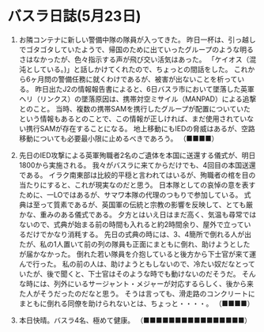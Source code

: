 # バスラ日誌(5月23日)

1. お隣コンテナに新しい警備中隊の隊員が入ってきた。
   昨日一杯は、引っ越しでゴタゴタしていたようで、帰国のために出ていったグループのような明るさはなかったが、色々指示する声が飛び交い活気はあった。
   「ケイオス（混沌としている。)」と話しかけてくれたので、ちょっとの間話をした。
   これから6ヶ月問の警備任務に就くわけであるが、被害が出ないことを析っている。
   昨日出たJ2の情報報告書によると、6日バスラ市において墜落した英軍ヘリ（リンクス）の墜落原因は、携帯対空ミサイル（MANPAD）による追撃とのこと。
   当時、複数の携帯SAMを携行したグループが配置についていたという情報もあるとのことで、この情報が正しければ、まだ使用されていない携行SAMが存在することになる。
   地上移動にもIEDの脅威はあるが、空路移動についても必要最小限に止めるべきであろう。
   （■■■■）

2. 先日のIED攻撃による英軍殉職者2名のご遺体を本国に送還する儀式が、明日1800から実施される。
   我々がバスラに来てからだけでも、4回目の本国送還である。
   イラク南東部は比絞的平穏と言われてはいるが、殉職者の棺を目の当たりにすると、これが現実なのだと思う。
   日本隊としての哀悼の意を表すために、一LOではあるが、サマワ本隊の代理のつもりで参加している。
   式典は至って質素であるが、英国軍の伝統と宗教の影響を反映して、とても厳かな、重みのある儀式である。
   夕方とはいえ日はまだ高く、気温も尋常ではないので、式典が始まる前の時間も入れると約2時間余り、屋外で立っているだけでかなり消粍する。
   先日の式典の時には、3、4簡所で倒れる人が出たが、私の1人置いて前の列の隊員も正面にまともに倒れ、助けようとしたが届かなかった。
   倒れた若い隊員を介抱していると後方から下士官が来て運んで行った。
   私の前の人は、助けようともしないので、冷たい奴だなとっていたが、後で聞くと、下士官はそのような時でも動けないのだそうだ。
   そんな時には、列外にいるサージャント・メジャーが対応するらしく、後から来た人がそうだったのだなと思う。
   そうは言っても、滑走路のコンクリートにまともに倒れる同僚を助けられないとは、ちょっと・・・・。
   （■■■■）

3. 本日快晴。バスラ4名、極めて健康。
   （■■■■■■■■■■■■■■■■）
